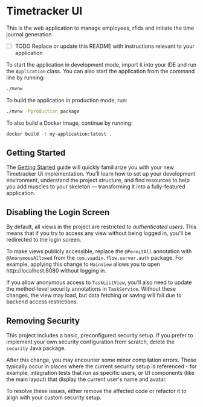 Timetracker UI
=====================
This is the web application to manage employees, rfids and initiate the time journal generation

- [ ] TODO Replace or update this README with instructions relevant to your application

To start the application in development mode, import it into your IDE and run the `Application` class.
You can also start the application from the command line by running:

```bash
./mvnw
```

To build the application in production mode, run:

```bash
./mvnw -Pproduction package
```

To also build a Docker image, continue by running:

```bash
docker build -t my-application:latest .
```

## Getting Started

The [Getting Started](https://vaadin.com/docs/latest/getting-started) guide will quickly familiarize you with your new
Timetracker Ui implementation. You'll learn how to set up your development environment, understand the project
structure, and find resources to help you add muscles to your skeleton — transforming it into a fully-featured
application.

## Disabling the Login Screen

By default, all views in the project are restricted to *authenticated users*. This means that if you try to access any
view without being logged in, you'll be redirected to the login screen.

To make views publicly accessible, replace the `@PermitAll` annotation with `@AnonymousAllowed` from the
`com.vaadin.flow.server.auth` package. For example, applying this change to `MainView` allows you to open
http://localhost:8080 without logging in.

If you allow anonymous access to `TaskListView`, you’ll also need to update the method-level security annotations in
`TaskService`. Without these changes, the view may load, but data fetching or saving will fail due to backend access
restrictions.

## Removing Security

This project includes a basic, preconfigured security setup. If you prefer to implement your own security configuration
from scratch, delete the `security` Java package.

After this change, you may encounter some minor compilation errors. These typically occur
in places where the current security setup is referenced - for example, integration tests that run as specific users,
or UI components (like the main layout) that display the current user's name and avatar.

To resolve these issues, either remove the affected code or refactor it to align with your custom security setup.

